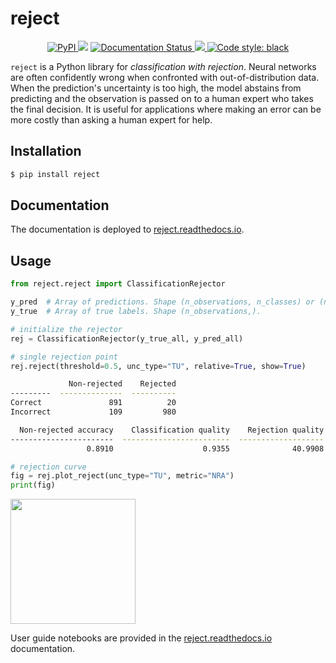 # reject

<p align="center">
<a href="https://pypi.org/project/reject/">
        <img alt="PyPI" src="https://img.shields.io/pypi/v/reject">
    </a>
<img src="https://github.com/arthur-thuy/reject/actions/workflows/ci.yml/badge.svg" />
<a href='https://reject.readthedocs.io/en/latest/'>
        <img src='https://img.shields.io/readthedocs/reject' alt='Documentation Status' />
    </a>
<a href="https://app.codecov.io/gh/arthur-thuy/reject" >
 <img src="https://codecov.io/gh/arthur-thuy/reject/graph/badge.svg?token=wYnaStSR3z"/>
 </a>
<a href="https://github.com/psf/black">
        <img alt="Code style: black" src="https://img.shields.io/badge/code%20style-black-000000.svg">
    </a>
</p>

`reject` is a Python library for _classification with rejection_. Neural networks are often confidently wrong when confronted with out-of-distribution data. When the prediction's uncertainty is too high, the model abstains from predicting and the observation is passed on to a human expert who takes the final decision. It is useful for applications where making an error can be more costly than asking a human expert for help.

## Installation

```bash
$ pip install reject
```

## Documentation

The documentation is deployed to [reject.readthedocs.io](http://reject.readthedocs.io/).

## Usage

```python
from reject.reject import ClassificationRejector

y_pred  # Array of predictions. Shape (n_observations, n_classes) or (n_observations, n_samples, n_classes).
y_true  # Array of true labels. Shape (n_observations,).

# initialize the rejector
rej = ClassificationRejector(y_true_all, y_pred_all)
```
```python
# single rejection point
rej.reject(threshold=0.5, unc_type="TU", relative=True, show=True)
```
```bash
             Non-rejected    Rejected
---------  --------------  ----------
Correct               891          20
Incorrect             109         980

  Non-rejected accuracy    Classification quality    Rejection quality
-----------------------  ------------------------  -------------------
                 0.8910                    0.9355              40.9908
```

```python
# rejection curve
fig = rej.plot_reject(unc_type="TU", metric="NRA")
print(fig)
```

<img src="https://github.com/arthur-thuy/reject/assets/57416568/6a59f37a-0f2f-4a2c-96d8-8690b8e19df7" height="200"/>

User guide notebooks are provided in the [reject.readthedocs.io](http://reject.readthedocs.io/) documentation.
